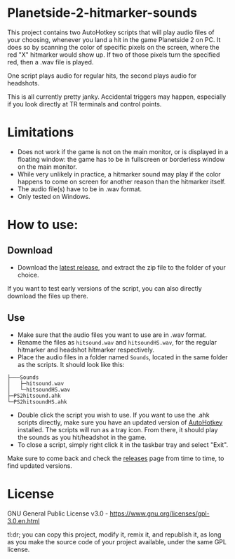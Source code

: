 # Planetside-2-hitmarker-sounds
This project contains two AutoHotkey scripts that will play audio files of your choosing, whenever you land a hit in the game Planetside 2 on PC. It does so by scanning the color of specific pixels on the screen, where the red "X" hitmarker would show up. If two of those pixels turn the specified red, then a .wav file is played.

One script plays audio for regular hits, the second plays audio for headshots.

This is all currently pretty janky. Accidental triggers may happen, especially if you look directly at TR terminals and control points.

# Limitations
- Does not work if the game is not on the main monitor, or is displayed in a floating window: the game has to be in fullscreen or borderless window on the main monitor.
- While very unlikely in practice, a hitmarker sound may play if the color happens to come on screen for another reason than the hitmarker itself.
- The audio file(s) have to be in .wav format.
- Only tested on Windows.

# How to use:

## Download

- Download the [latest release](https://github.com/Cleridwen/Planetside-2-hitmarker-sounds/releases/latest), and extract the zip file to the folder of your choice.

If you want to test early versions of the script, you can also directly download the files up there.

## Use

- Make sure that the audio files you want to use are in .wav format.
- Rename the files as `hitsound.wav` and `hitsoundHS.wav`, for the regular hitmarker and headshot hitmarker respectively.
- Place the audio files in a folder named `Sounds`, located in the same folder as the scripts. It should look like this:
```
├───Sounds
│   ├─hitsound.wav
│   └─hitsoundHS.wav
├─PS2hitsound.ahk
└─PS2hitsoundHS.ahk
```
- Double click the script you wish to use. If you want to use the .ahk scripts directly, make sure you have an updated version of [AutoHotkey](https://www.autohotkey.com/) installed. The scripts will run as a tray icon. From there, it should play the sounds as you hit/headshot in the game.
- To close a script, simply right click it in the taskbar tray and select "Exit".

Make sure to come back and check the [releases](https://github.com/Cleridwen/Planetside-2-hitmarker-sounds/releases) page from time to time, to find updated versions.

# License
GNU General Public License v3.0 - https://www.gnu.org/licenses/gpl-3.0.en.html

tl:dr; you can copy this project, modify it, remix it, and republish it, as long as you make the source code of your project available, under the same GPL license.
